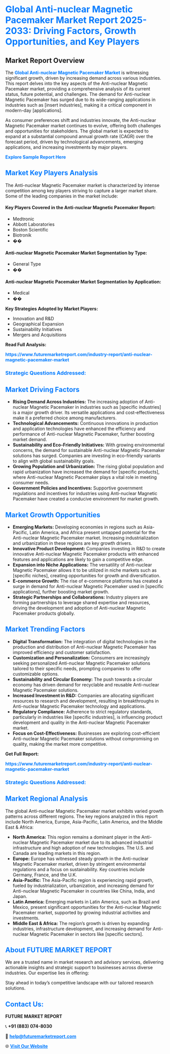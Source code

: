 <h1 style="color: #007BFF;">Global Anti-nuclear Magnetic Pacemaker Market Report 2025-2033: Driving Factors, Growth Opportunities, and Key Players</h1>

<section id="overview">
<h2>Market Report Overview</h2>
<p>The <a href="https://www.futuremarketreport.com/industry-report/anti-nuclear-magnetic-pacemaker-market" style="color: #007BFF; text-decoration: none;"><strong>Global Anti-nuclear Magnetic Pacemaker Market</strong></a> is witnessing significant growth, driven by increasing demand across various industries. This report delves into the key aspects of the Anti-nuclear Magnetic Pacemaker market, providing a comprehensive analysis of its current status, future potential, and challenges. The demand for Anti-nuclear Magnetic Pacemaker has surged due to its wide-ranging applications in industries such as [insert industries], making it a critical component in modern-day [applications].</p>
<p>As consumer preferences shift and industries innovate, the Anti-nuclear Magnetic Pacemaker market continues to evolve, offering both challenges and opportunities for stakeholders. The global market is expected to expand at a substantial compound annual growth rate (CAGR) over the forecast period, driven by technological advancements, emerging applications, and increasing investments by major players.</p>
</section>

<section id="overview">
<p><a href="https://www.futuremarketreport.com/request-sample/reportId=113811" style="color: #007BFF; text-decoration: none;"><strong>Explore Sample Report Here</strong></a></p>
</section>

<section id="key-players">
<h2 style="color: #007BFF;">Market Key Players Analysis</h2>
<p>The Anti-nuclear Magnetic Pacemaker market is characterized by intense competition among key players striving to capture a larger market share. Some of the leading companies in the market include:</p>
<h4>Key Players Covered in the Anti-nuclear Magnetic Pacemaker Report:</h4>
<ul><li>Medtronic</li><li>Abbott Laboratories</li><li>Boston Scientific</li><li>Biotronik</li><li>��</li></ul>
<h4>Anti-nuclear Magnetic Pacemaker Market Segmentation by Type:</h4>
<ul><li>General Type</li><li>��</li></ul>

<h4>Anti-nuclear Magnetic Pacemaker Market Segmentation by Application:</h4>
<ul><li>Medical</li><li>��</li></ul>
<p><strong>Key Strategies Adopted by Market Players:</strong></p>
<ul>
<li>Innovation and R&D</li>
<li>Geographical Expansion</li>
<li>Sustainability Initiatives</li>
<li>Mergers and Acquisitions</li>
</ul>
</section>

<section>
<p><strong>Read Full Analysis: </strong></p><a href="https://www.futuremarketreport.com/industry-report/anti-nuclear-magnetic-pacemaker-market" style="color: #007BFF; text-decoration: none;"><strong>https://www.futuremarketreport.com/industry-report/anti-nuclear-magnetic-pacemaker-market</strong></a>
<h3 style="color: #007BFF;">Strategic Questions Addressed:</h3>
</section>

<section id="driving-factors">
<h2 style="color: #007BFF;">Market Driving Factors</h2>
<ul>
<li><strong>Rising Demand Across Industries:</strong> The increasing adoption of Anti-nuclear Magnetic Pacemaker in industries such as [specific industries] is a major growth driver. Its versatile applications and cost-effectiveness make it a preferred choice among manufacturers.</li>
<li><strong>Technological Advancements:</strong> Continuous innovations in production and application technologies have enhanced the efficiency and performance of Anti-nuclear Magnetic Pacemaker, further boosting market demand.</li>
<li><strong>Sustainability and Eco-Friendly Initiatives:</strong> With growing environmental concerns, the demand for sustainable Anti-nuclear Magnetic Pacemaker solutions has surged. Companies are investing in eco-friendly variants to align with global sustainability goals.</li>
<li><strong>Growing Population and Urbanization:</strong> The rising global population and rapid urbanization have increased the demand for [specific products], where Anti-nuclear Magnetic Pacemaker plays a vital role in meeting consumer needs.</li>
<li><strong>Government Policies and Incentives:</strong> Supportive government regulations and incentives for industries using Anti-nuclear Magnetic Pacemaker have created a conducive environment for market growth.</li>
</ul>
</section>

<section id="growth-opportunities">
<h2 style="color: #007BFF;">Market Growth Opportunities</h2>
<ul>
<li><strong>Emerging Markets:</strong> Developing economies in regions such as Asia-Pacific, Latin America, and Africa present untapped potential for the Anti-nuclear Magnetic Pacemaker market. Increasing industrialization and urbanization in these regions are key growth drivers.</li>
<li><strong>Innovative Product Development:</strong> Companies investing in R&D to create innovative Anti-nuclear Magnetic Pacemaker products with enhanced features and applications are likely to gain a competitive edge.</li>
<li><strong>Expansion into Niche Applications:</strong> The versatility of Anti-nuclear Magnetic Pacemaker allows it to be utilized in niche markets such as [specific niches], creating opportunities for growth and diversification.</li>
<li><strong>E-commerce Growth:</strong> The rise of e-commerce platforms has created a surge in demand for Anti-nuclear Magnetic Pacemaker used in [specific applications], further boosting market growth.</li>
<li><strong>Strategic Partnerships and Collaborations:</strong> Industry players are forming partnerships to leverage shared expertise and resources, driving the development and adoption of Anti-nuclear Magnetic Pacemaker products globally.</li>
</ul>
</section>

<section id="trending-factors">
<h2 style="color: #007BFF;">Market Trending Factors</h2>
<ul>
<li><strong>Digital Transformation:</strong> The integration of digital technologies in the production and distribution of Anti-nuclear Magnetic Pacemaker has improved efficiency and customer satisfaction.</li>
<li><strong>Customization and Personalization:</strong> Consumers are increasingly seeking personalized Anti-nuclear Magnetic Pacemaker solutions tailored to their specific needs, prompting companies to offer customizable options.</li>
<li><strong>Sustainability and Circular Economy:</strong> The push towards a circular economy has driven demand for recyclable and reusable Anti-nuclear Magnetic Pacemaker solutions.</li>
<li><strong>Increased Investment in R&D:</strong> Companies are allocating significant resources to research and development, resulting in breakthroughs in Anti-nuclear Magnetic Pacemaker technology and applications.</li>
<li><strong>Regulatory Compliance:</strong> Adherence to strict regulatory standards, particularly in industries like [specific industries], is influencing product development and quality in the Anti-nuclear Magnetic Pacemaker market.</li>
<li><strong>Focus on Cost-Effectiveness:</strong> Businesses are exploring cost-efficient Anti-nuclear Magnetic Pacemaker solutions without compromising on quality, making the market more competitive.</li>
</ul>
</section>

<section>
<p><strong>Get Full Report: </strong></p><a href="https://www.futuremarketreport.com/industry-report/anti-nuclear-magnetic-pacemaker-market" style="color: #007BFF; text-decoration: none;"><strong>https://www.futuremarketreport.com/industry-report/anti-nuclear-magnetic-pacemaker-market</strong></a>
<h3 style="color: #007BFF;">Strategic Questions Addressed:</h3>
</section>


<section id="regional-analysis">
<h2 style="color: #007BFF;">Market Regional Analysis</h2>
<p>The global Anti-nuclear Magnetic Pacemaker market exhibits varied growth patterns across different regions. The key regions analyzed in this report include North America, Europe, Asia-Pacific, Latin America, and the Middle East & Africa:</p>
<ul>
<li><strong>North America:</strong> This region remains a dominant player in the Anti-nuclear Magnetic Pacemaker market due to its advanced industrial infrastructure and high adoption of new technologies. The U.S. and Canada are leading markets in this region.</li>
<li><strong>Europe:</strong> Europe has witnessed steady growth in the Anti-nuclear Magnetic Pacemaker market, driven by stringent environmental regulations and a focus on sustainability. Key countries include Germany, France, and the U.K.</li>
<li><strong>Asia-Pacific:</strong> The Asia-Pacific region is experiencing rapid growth, fueled by industrialization, urbanization, and increasing demand for Anti-nuclear Magnetic Pacemaker in countries like China, India, and Japan.</li>
<li><strong>Latin America:</strong> Emerging markets in Latin America, such as Brazil and Mexico, present significant opportunities for the Anti-nuclear Magnetic Pacemaker market, supported by growing industrial activities and investments.</li>
<li><strong>Middle East & Africa:</strong> The region’s growth is driven by expanding industries, infrastructure development, and increasing demand for Anti-nuclear Magnetic Pacemaker in sectors like [specific sectors].</li>
</ul>
</section>

<footer>
<h2 style="color: #007BFF;">About FUTURE MARKET REPORT</h2>
<p>We are a trusted name in market research and advisory services, delivering actionable insights and strategic support to businesses across diverse industries. Our expertise lies in offering:</p>

<p>Stay ahead in today’s competitive landscape with our tailored research solutions.</p>

<h2 style="color: #007BFF;">Contact Us:</h2>
<p><strong>FUTURE MARKET REPORT</strong></p>
<p>📞 <strong>+91 (883) 074-8030</strong></p>
<p>📧 <strong><a href="mailto:help@futuremarketreport.com" style="color: #007BFF;">help@futuremarketreport.com</a></strong></p>
<p>🌐 <strong><a href="https://www.futuremarketreport.com/" style="color: #007BFF;">Visit Our Website</a></strong></p>
</footer>